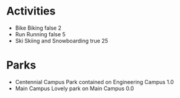 # Activities

*	Bike	Biking	false	2
*	Run	Running	false	5
*	Ski	Skiing and Snowboarding	true	25

# Parks

*	Centennial Campus	Park contained on Engineering Campus	1.0
*	Main Campus	Lovely park on Main Campus	0.0
